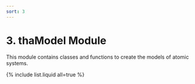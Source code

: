 ```yaml
---
sort: 3
---
```


# 3. thaModel Module

This module contains classes and functions to create the models of atomic systems.

{% include list.liquid all=true %}
